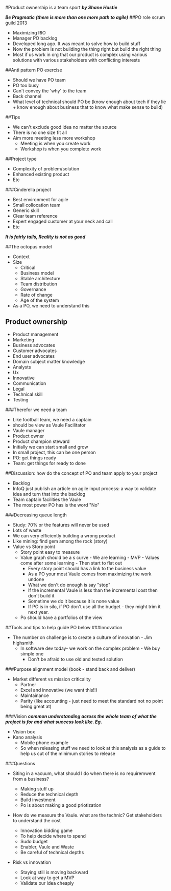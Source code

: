 #Product ownership is a team sport 
***by Shane Hastie***

***Be Pragmatic (there is more than one more path to agile)***
##PO role scrum guild 2013
- Maximizing RIO
- Manager PO backlog 
- Developed long ago. It was meant to solve how to build stuff
- Now the problem is not building the thing right but build the right thing
- Most if us work in org that our product is complex using various solutions with various stakeholders with conflicting interests 

##Anti pattern PO exercise
- Should we have PO team 
- PO too busy
- Can't convey the 'why' to the team
- Back channel 
- What level of technical should PO be (know enough about tech if they lie + know enough about business that to know what make sense to build)

##Tips
- We can't exclude good idea no matter the source 
- There is no one size fit all
- Aim more meeting less more workshop 
	- Meeting is when you create work
	- Workshop is when you complete work

##Project type
- Complexity of problem/solution
- Enhanced existing product 
- Etc

###Cinderella project
- Best environment for agile
- Small collocation team 
- Generic skill
- Clear team reference 
- Expert engaged customer at your neck and call
- Etc

***It is fairly tails, Reality is not as good***

##The octopus model 
-  Context
  - Size
	- Critical 
	-  Business model
	- Stable architecture 
	- Team distribution 
	- Governance 
	- Rate of change
	- Age of the system 
- As a PO, we need to understand this

## Product ownership 
- Product management 
- Marketing
- Business advocates 
- Customer advocates
- End user advocates 
- Domain subject matter knowledge 
- Analysts 
- Ux 
- Innovative 
- Communication
- Legal
- Technical skill
- Testing 

###Therefor we need a team 
- Like football team, we need a captain
- should be view as Vaule Facilitator 
- Vaule manager
- Product owner 
- Product champion steward
- Initially we can start small and grow 
- In small project, this can be one person 
- PO: get things ready
- Team: get things for ready to done 

##Discussion: how do the concept of PO and team apply to your project 
- Backlog 
- InfoQ just publish an article on agile input process: a way to validate idea and turn that into the backlog
- Team captain facilities the Vaule 
- The most power PO has is the word "No"

###Decreasing queue length 
- Study: 70% or the features will never be used
- Lots of waste
- We can very efficiently building a wrong product 
- Like mining: find gem among the rock (story)
- Value vs Story point
  - Story point easy to measure
  - Value graph should be a s curve 
		- We are learning 
		- MVP
		- Values come after some learning 
		- Then start to flat out 
	- Every story point should has a link to the business value
	-  As a PO your most Vaule comes from maximizing the work undone 
	-  What we don't do enough is say "stop" 
	- If the incremental Vaule is less than the incremental cost then don't build it
	- Sometime we do it because it is none value
	- If PO is in silo, if PO don't use all the budget - they might trim it next year. 
  - Po should have a portfolios of the view 
  
##Tools and tips to help guide PO below 
###Innovation 
- The number on challenge is to create a culture of innovation - Jim highsmith 
	- In software dev today- we work on the complex problem 
    		- We buy simple one 
  		- Don't be afraid to use old and tested solution 

###Purpose alignment model (book - stand back and deliver) 
- Market different vs mission criticality 
	- Partner 
	- Excel and innovative (we want this!!)
	- Maintainance 
	- Parity (like accounting - just need to meet the standard not no point being great at)

###Vision 
***common understanding across the whole team of what the project is for and what success look like. Eg.***
- Vision box
- Kano analysis 
	- Mobile phone example 
	- So when releasing stuff we need to look at this analysis as a guide to help us cut of the minimum stories to release 

###Questions 
- Siting in a vacuum, what should I do when there is no requiremwent from a business?
	- Making stuff up
	- Reduce the technical depth 
	- Build investment 
	- Po is about making a good priotization 
	
- How do we measure the Vaule. what are the technic? Get stakeholders to understand the cost
	- Innovation bidding game 
	- To help decide where to spend
	- Sudo budget 
	- Enabler, Vaule and Waste 
	- Be careful of technical depths 

- Risk vs innovation
	- Staying still is moving backward 
	- Look at way to get a MVP
	- Validate our idea cheaply 



